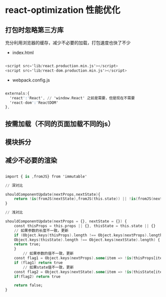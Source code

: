 
# react-optimization 性能优化

## 打包时忽略第三方库

充分利用浏览器的缓存，减少不必要的加载，打包速度也快了不少

* index.html

``` a

<script src='lib/react.production.min.js'></script>
<script src='lib/react-dom.production.min.js'></script>

```

* webpack.config.js

``` a

externals:{
  'react':'React', // 'window.React' 之前是需要，但是现在不需要
  'react-dom':'ReactDOM'
},

```

## 按需加载（不同的页面加载不同的js）

## 模块拆分

## 减少不必要的渲染

``` a

import { is ,fromJS} from 'immutable'

// 深对比

shouldComponentUpdate(nextProps,nextState){
    return !is(fromJS(nextState),fromJS(this.state)) || !is(fromJS(nextProps),fromJS(this.props))
}

// 浅对比

shouldComponentUpdate(nextProps = {}, nextState = {}) {
    const thisProps = this.props || {}, thisState = this.state || {}
    // 如果参数的长度不一致，更新
    if (Object.keys(thisProps).length !== Object.keys(nextProps).length ||
    Object.keys(thisState).length !== Object.keys(nextState).length) {
    return true;
    }
        // 如果参数的值不一致，更新
    const flag1 = Object.keys(nextProps).some(item => !is(thisProps[item], nextProps[item]))
    if (flag1) return true
        // 如果state值不一致，更新
    const flag2 = Object.keys(nextState).some(item => !is(thisState[item], nextState[item]))
    if(flag2) return true

    return false;
}

```